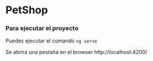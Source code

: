 # PetShop
### Para ejecutar el proyecto

Puedes ejecutar el comando `ng serve`

Se abrira una pestaña en el browser http://localhost:4200/

